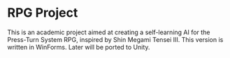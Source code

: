 # RPG Project
 This is an academic project aimed at creating a self-learning AI for the Press-Turn System RPG, inspired by Shin Megami Tensei III.
 This version is written in WinForms. Later will be ported to Unity.
